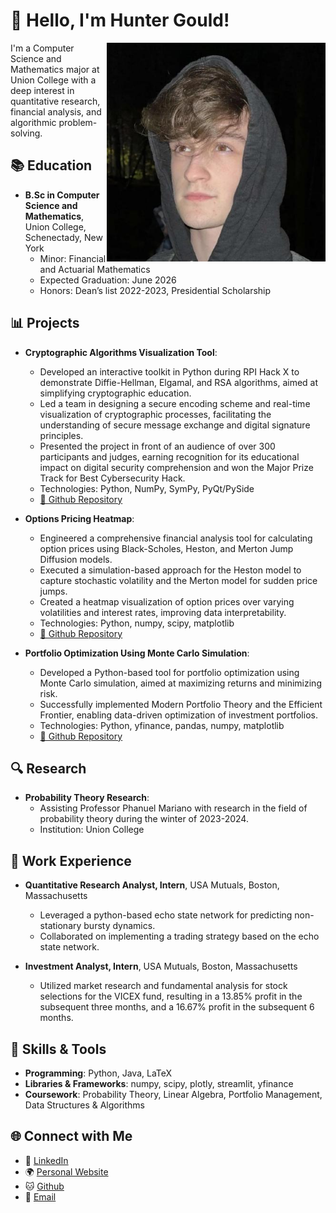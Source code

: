 # 📌 Hello, I'm Hunter Gould!

<img align="right" src="https://github.com/Gouldh/Gouldh/raw/main/pfp.jpg" alt="Profile Picture" width="350px">


I'm a Computer Science and Mathematics major at Union College with a deep interest in quantitative research, financial analysis, and algorithmic problem-solving.

## 📚 Education

- **B.Sc in Computer Science and Mathematics**, Union College, Schenectady, New York
  - Minor: Financial and Actuarial Mathematics
  - Expected Graduation: June 2026
  - Honors: Dean’s list 2022-2023, Presidential Scholarship
 

## 📊 Projects

- **Cryptographic Algorithms Visualization Tool**:
   - Developed an interactive toolkit in Python during RPI Hack X to demonstrate Diffie-Hellman, Elgamal, and RSA algorithms, aimed at simplifying cryptographic education.
   - Led a team in designing a secure encoding scheme and real-time visualization of cryptographic processes, facilitating the understanding of secure message exchange and digital signature principles.
   - Presented the project in front of an audience of over 300 participants and judges, earning recognition for its educational impact on digital security comprehension and won the Major Prize Track for Best Cybersecurity Hack.
   - Technologies: Python, NumPy, SymPy, PyQt/PySide
   - [🔗 Github Repository](https://github.com/smullahy/CryptoLearner)

- **Options Pricing Heatmap**:
   - Engineered a comprehensive financial analysis tool for calculating option prices using Black-Scholes, Heston, and Merton Jump Diffusion models.
   - Executed a simulation-based approach for the Heston model to capture stochastic volatility and the Merton model for sudden price jumps.
   - Created a heatmap visualization of option prices over varying volatilities and interest rates, improving data interpretability.
   - Technologies: Python, numpy, scipy, matplotlib
   - [🔗 Github Repository](https://github.com/Gouldh/Option-Pricing-Heatmap)

- **Portfolio Optimization Using Monte Carlo Simulation**:
  - Developed a Python-based tool for portfolio optimization using Monte Carlo simulation, aimed at maximizing returns and minimizing risk.
  - Successfully implemented Modern Portfolio Theory and the Efficient Frontier, enabling data-driven optimization of investment portfolios.
  - Technologies: Python, yfinance, pandas, numpy, matplotlib
  - [🔗 Github Repository](https://github.com/Gouldh/Monte-Carlo-Portfolio-Optimization/)

## 🔍 Research
- **Probability Theory Research**:
   - Assisting Professor Phanuel Mariano with research in the field of probability theory during the winter of 2023-2024.
   - Institution: Union College

## 💼 Work Experience

- **Quantitative Research Analyst, Intern**, USA Mutuals, Boston, Massachusetts
  - Leveraged a python-based echo state network for predicting non-stationary bursty dynamics.
  - Collaborated on implementing a trading strategy based on the echo state network.

- **Investment Analyst, Intern**, USA Mutuals, Boston, Massachusetts
  - Utilized market research and fundamental analysis for stock selections for the VICEX fund, resulting in a 13.85% profit in the subsequent three months, and a 16.67% profit in the subsequent 6 months.

## 🔧 Skills & Tools

- **Programming**: Python, Java, LaTeX
- **Libraries & Frameworks**: numpy, scipy, plotly, streamlit, yfinance
- **Coursework**: Probability Theory, Linear Algebra, Portfolio Management, Data Structures & Algorithms

## 🌐 Connect with Me

- 📌 [LinkedIn](https://www.linkedin.com/in/hunter-gould/)
- 🌍 [Personal Website](https://huntergould.com)
- 🐱 [Github](https://github.com/Gouldh)
- 📧 [Email](mailto:huntergould@icloud.com)

